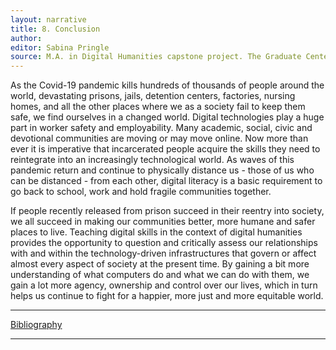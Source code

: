 ```yaml
---
layout: narrative
title: 8. Conclusion
author:
editor: Sabina Pringle
source: M.A. in Digital Humanities capstone project. The Graduate Center - CUNY. May 2020
---
```


As the Covid-19 pandemic kills hundreds of thousands of people around the world, devastating prisons, jails, detention centers, factories, nursing homes, and all the other places where we as a society fail to keep them safe, we find ourselves in a changed world. Digital technologies play a huge part in worker safety and employability.  Many academic, social, civic and devotional communities are moving or may move online. Now more than ever it is imperative that incarcerated people acquire the skills they need to reintegrate into an increasingly technological world. As waves of this pandemic return and continue to physically distance us - those of us who can be distanced - from each other, digital literacy is a basic requirement to go back to school, work and hold fragile communities together.

If people recently released from prison succeed in their reentry into society, we all succeed in making our communities better, more humane and safer places to live. Teaching digital skills in the context of digital humanities provides the opportunity to question and critically assess our relationships with and within the technology-driven infrastructures that govern or affect almost every aspect of society at the present time. By gaining a bit more understanding of what computers do and what we can do with them, we gain a lot more agency, ownership and control over our lives, which in turn helps us continue to fight for a happier, more just and more equitable world.

---

[Bibliography](/dh-in-prison/texts/9-bibliography)

---
